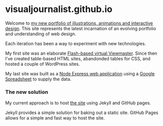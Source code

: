 visualjournalist.github.io
==========================

Welcome to [my new portfolio of illustrations, animations and interactive design](http://visualjournali.st). This site represents the latest incarnation of an evolving portfolio and understanding of web design. 

Each iteration has been a way to experiment with new technologies. 

My first site was an elaborate <a href='http://designasprocess.com/view/'>Flash-based virtual Viewmaster</a>. Since then I've created table-based HTML sites, abandonded tables for CSS, and  hosted a couple of WordPress sites.

My last site was built as a [Node Express web application](https://github.com/visualjournalist/portfolio-sheet) using a <a href='https://docs.google.com/spreadsheets/d/1qbDmkc5CQ0I14NWclfB0W3AA2EbLObX3ZKXJ8dVc-3o/pubhtml'>Google Spreadsheet</a> to supply the data. 

### The new solution ###

My current approach is to host [the site](http://visualjournali.st) using Jekyll and GitHub pages. 

Jekyll provides a simple solution for baking out a static site. GitHub Pages allows for a simple and fast way to host the site.